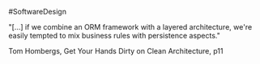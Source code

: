 #SoftwareDesign

"[...] if we combine an ORM framework with a layered architecture, we're easily tempted to mix business rules with persistence aspects."

Tom Hombergs, Get Your Hands Dirty on Clean Architecture, p11